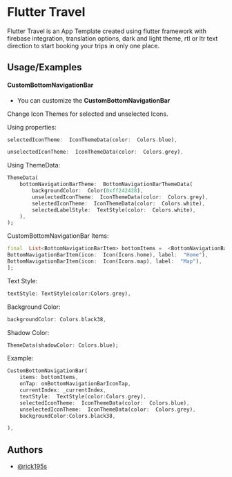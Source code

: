 # Flutter Travel

Flutter Travel is an App Template created using flutter framework with firebase integration, translation options, dark and light theme, rtl or ltr text direction to start booking your trips in only one place.

## Usage/Examples

#### CustomBottomNavigationBar

-   You can customize the **CustomBottomNavigationBar**

Change Icon Themes for selected and unselected Icons.

Using properties:

```dart
selectedIconTheme:  IconThemeData(color:  Colors.blue),
```

```dart
unselectedIconTheme:  IconThemeData(color:  Colors.grey),
```

Using ThemeData:

```dart
ThemeData(
	bottomNavigationBarTheme:  BottomNavigationBarThemeData(
		backgroundColor:  Color(0xff242428),
		unselectedIconTheme:  IconThemeData(color:  Colors.grey),
		selectedIconTheme:  IconThemeData(color:  Colors.white),
		selectedLabelStyle:  TextStyle(color:  Colors.white),
	),
);
```

CustomBottomNavigationBar Items:

```dart
final  List<BottomNavigationBarItem> bottomItems =  <BottomNavigationBarItem>[
BottomNavigationBarItem(icon:  Icon(Icons.home), label:  "Home"),
BottomNavigationBarItem(icon:  Icon(Icons.map), label:  "Map"),
];
```

Text Style:

```dart
textStyle: TextStyle(color:Colors.grey),
```

Background Color:

```dart
backgroundColor: Colors.black38,
```

Shadow Color:

```dart
ThemeData(shadowColor: Colors.blue);
```

Example:

```dart
CustomBottomNavigationBar(
	items: bottomItems,
	onTap: onBottomNavigationBarIconTap,
	currentIndex: _currentIndex,
	textStyle:  TextStyle(color:Colors.grey),
	selectedIconTheme:  IconThemeData(color:  Colors.blue),
	unselectedIconTheme:  IconThemeData(color:  Colors.grey),
	backgroundColor:Colors.black38,

),
```

## Authors

-   [@rick195s](https://www.github.com/rick195s)
